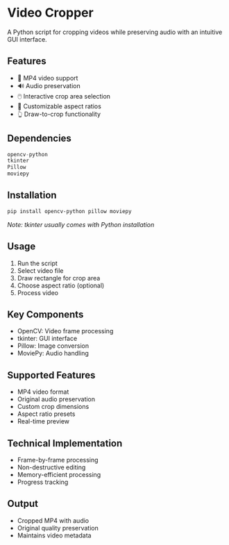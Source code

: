 # Video Cropper

A Python script for cropping videos while preserving audio with an intuitive GUI interface.

## Features
- 🎥 MP4 video support
- 🔊 Audio preservation
- 🖱️ Interactive crop area selection
- 📐 Customizable aspect ratios
- 👆 Draw-to-crop functionality

## Dependencies
```python
opencv-python
tkinter
Pillow
moviepy
```

## Installation
```bash
pip install opencv-python pillow moviepy
```
*Note: tkinter usually comes with Python installation*

## Usage
1. Run the script
2. Select video file
3. Draw rectangle for crop area
4. Choose aspect ratio (optional)
5. Process video

## Key Components
- OpenCV: Video frame processing
- tkinter: GUI interface
- Pillow: Image conversion
- MoviePy: Audio handling

## Supported Features
- MP4 video format
- Original audio preservation
- Custom crop dimensions
- Aspect ratio presets
- Real-time preview

## Technical Implementation
- Frame-by-frame processing
- Non-destructive editing
- Memory-efficient processing
- Progress tracking

## Output
- Cropped MP4 with audio
- Original quality preservation
- Maintains video metadata
